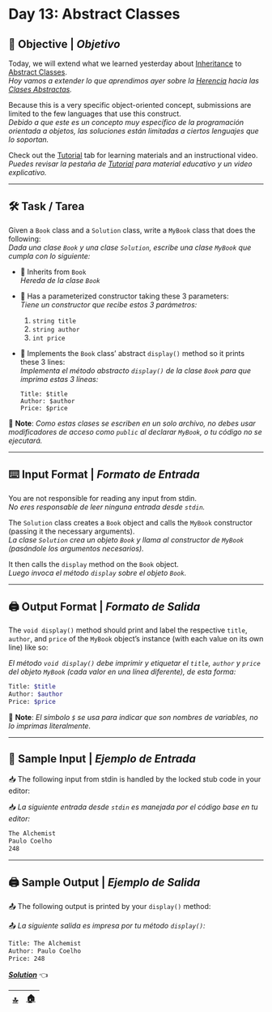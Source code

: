 # **Day 13: Abstract Classes**

## 🧠 Objective | *Objetivo*

Today, we will extend what we learned yesterday about [Inheritance](https://docs.oracle.com/javase/tutorial/java/IandI/subclasses.html) to [Abstract Classes](https://docs.oracle.com/javase/tutorial/java/IandI/abstract.html).  
*Hoy vamos a extender lo que aprendimos ayer sobre la [Herencia](https://docs.oracle.com/javase/tutorial/java/IandI/subclasses.html) hacia las [Clases Abstractas](https://docs.oracle.com/javase/tutorial/java/IandI/abstract.html).*

Because this is a very specific object-oriented concept, submissions are limited to the few languages that use this construct.  
*Debido a que este es un concepto muy específico de la programación orientada a objetos, las soluciones están limitadas a ciertos lenguajes que lo soportan.*

Check out the [Tutorial](https://www.hackerrank.com/challenges/30-abstract-classes/tutorial) tab for learning materials and an instructional video.  
*Puedes revisar la pestaña de [Tutorial](https://www.hackerrank.com/challenges/30-abstract-classes/tutorial) para material educativo y un video explicativo.*

---

## 🛠️ Task / Tarea

Given a `Book` class and a `Solution` class, write a `MyBook` class that does the following:  
*Dada una clase `Book` y una clase `Solution`, escribe una clase `MyBook` que cumpla con lo siguiente:*

* 🔹 Inherits from `Book`  
*Hereda de la clase `Book`*

* 🔹 Has a parameterized constructor taking these 3 parameters:  
*Tiene un constructor que recibe estos 3 parámetros:*

  1. `string title`
  2. `string author`
  3. `int price`

* 🔹 Implements the `Book` class’ abstract `display()` method so it prints these 3 lines:  
*Implementa el método abstracto `display()` de la clase `Book` para que imprima estas 3 líneas:*

  ```
  Title: $title
  Author: $author
  Price: $price
  ```

📌 **Note**: *Como estas clases se escriben en un solo archivo, no debes usar modificadores de acceso como `public` al declarar `MyBook`, o tu código no se ejecutará.*

---

## ⌨️ Input Format | *Formato de Entrada*

You are not responsible for reading any input from stdin.  
*No eres responsable de leer ninguna entrada desde `stdin`.* 

The `Solution` class creates a `Book` object and calls the `MyBook` constructor (passing it the necessary arguments).  
*La clase `Solution` crea un objeto `Book` y llama al constructor de `MyBook` (pasándole los argumentos necesarios).*

It then calls the `display` method on the `Book` object.  
*Luego invoca el método `display` sobre el objeto `Book`.*

---

## 🖨️ Output Format | *Formato de Salida*

The `void display()` method should print and label the respective `title`, `author`, and `price` of the `MyBook` object’s instance (with each value on its own line) like so:  

*El método `void display()` debe imprimir y etiquetar el `title`, `author` y `price` del objeto `MyBook` (cada valor en una línea diferente), de esta forma:*


```bash
Title: $title  
Author: $author  
Price: $price
```

📌 **Note**: *El símbolo `$` se usa para indicar que son nombres de variables, no lo imprimas literalmente.*

---

## 🧾 Sample Input | *Ejemplo de Entrada*

📥 The following input from stdin is handled by the locked stub code in your editor:

📥 *La siguiente entrada desde `stdin` es manejada por el código base en tu editor:*

```bash
The Alchemist  
Paulo Coelho  
248
```

---

## 🖨️ Sample Output | *Ejemplo de Salida*

📤 The following output is printed by your `display()` method:

📤 *La siguiente salida es impresa por tu método `display()`:*

```bash
Title: The Alchemist  
Author: Paulo Coelho  
Price: 248
```

[***Solution***](./src/Main.java) 👈

| [🔝](#day-13-abstract-classes) | [🏠](../README.md) |
| --- | --- |